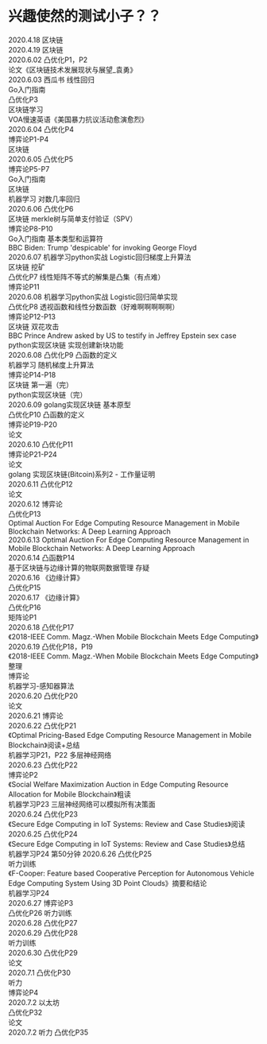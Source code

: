 # 兴趣使然的测试小子？？
2020.4.18   区块链  
2020.4.19   区块链  
2020.6.02   凸优化P1，P2  
            论文《区块链技术发展现状与展望_袁勇》  
2020.6.03   西瓜书 线性回归  
            Go入门指南  
            凸优化P3  
            区块链学习  
            VOA慢速英语《美国暴力抗议活动愈演愈烈》  
2020.6.04   凸优化P4  
            博弈论P1-P4  
            区块链  
2020.6.05   凸优化P5  
            博弈论P5-P7  
            Go入门指南  
            区块链  
            机器学习 对数几率回归  
2020.6.06   凸优化P6  
            区块链  merkle树与简单支付验证（SPV）  
            博弈论P8-P10  
            Go入门指南  基本类型和运算符  
            BBC Biden: Trump 'despicable' for invoking George Floyd  
2020.6.07   机器学习python实战  Logistic回归梯度上升算法  
            区块链 挖矿  
            凸优化P7 线性矩阵不等式的解集是凸集（有点难）  
            博弈论P11  
2020.6.08   机器学习python实战  Logistic回归简单实现  
            凸优化P8 透视函数和线性分数函数（好难啊啊啊啊啊）  
            博弈论P12-P13  
            区块链  双花攻击  
            BBC Prince Andrew asked by US to testify in Jeffrey Epstein sex case  
            python实现区块链    实现创建新块功能  
2020.6.08   凸优化P9    凸函数的定义  
            机器学习    随机梯度上升算法  
            博弈论P14-P18  
            区块链  第一遍（完）  
            python实现区块链（完）  
2020.6.09   golang实现区块链    基本原型  
            凸优化P10   凸函数的定义  
            博弈论P19-P20  
            论文  
2020.6.10   凸优化P11  
            博弈论P21-P24  
            论文  
            golang 实现区块链(Bitcoin)系列2 - 工作量证明  
2020.6.11   凸优化P12  
            论文  
2020.6.12   博弈论  
            凸优化P13  
            Optimal Auction For Edge Computing Resource Management in Mobile Blockchain Networks: A Deep Learning Approach  
2020.6.13   Optimal Auction For Edge Computing Resource Management in Mobile Blockchain Networks: A Deep Learning Approach  
2020.6.14   凸函数P14  
            基于区块链与边缘计算的物联网数据管理 存疑  
2020.6.16   《边缘计算》          
            凸优化P15  
2020.6.17   《边缘计算》       
            凸优化P16  
            矩阵论P1  
2020.6.18   凸优化P17  
            《2018-IEEE Comm. Magz.-When Mobile Blockchain Meets Edge Computing》  
2020.6.19   凸优化P18，P19  
            《2018-IEEE Comm. Magz.-When Mobile Blockchain Meets Edge Computing》整理  
            博弈论  
            机器学习-感知器算法  
2020.6.20   凸优化P20  
            论文  
2020.6.21   博弈论  
2020.6.22   凸优化P21  
            《Optimal Pricing-Based Edge Computing Resource Management in Mobile Blockchain》阅读+总结  
            机器学习P21，P22 多层神经网络    
2020.6.23   凸优化P22  
            博弈论P2  
            《Social Welfare Maximization Auction in Edge Computing Resource Allocation for Mobile Blockchain》粗读  
            机器学习P23 三层神经网络可以模拟所有决策面  
2020.6.24   凸优化P23  
            《Secure Edge Computing in IoT Systems: Review and Case Studies》阅读  
2020.6.25   凸优化P24  
            《Secure Edge Computing in IoT Systems: Review and Case Studies》总结    
            机器学习P24 第50分钟
2020.6.26   凸优化P25    
            听力训练  
            《F-Cooper: Feature based Cooperative Perception for Autonomous Vehicle Edge Computing System Using 3D Point Clouds》摘要和结论  
            机器学习P24  
2020.6.27   博弈论P3  
            凸优化P26 
            听力训练       
2020.6.28   凸优化P27     
2020.6.29   凸优化P28  
            听力训练  
2020.6.30   凸优化P29  
            论文  
2020.7.1    凸优化P30  
            听力  
            博弈论P4  
2020.7.2    以太坊  
            凸优化P32  
            论文  
2020.7.2    听力 
            凸优化P35  
